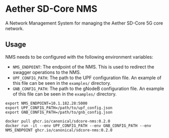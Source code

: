 # Aether SD-Core NMS

A Network Management System for managing the Aether SD-Core 5G core network.

## Usage

NMS needs to be configured with the following environment variables:
- `NMS_ENDPOINT`: The endpoint of the NMS. This is used to redirect the swagger operations to the NMS.
- `UPF_CONFIG_PATH`: The path to the UPF configuration file. An example of this file can be seen in the `examples/` directory.
- `GNB_CONFIG_PATH`: The path to the gNodeB configuration file. An example of this file can be seen in the `examples/` directory.

```console
export NMS_ENDPOINT=10.1.182.28:5000
export UPF_CONFIG_PATH=/path/to/upf_config.json
export GNB_CONFIG_PATH=/path/to/gnb_config.json

docker pull ghcr.io/canonical/sdcore-nms:0.2.0
docker run -it --env UPF_CONFIG_PATH --env GNB_CONFIG_PATH --env NMS_ENDPOINT ghcr.io/canonical/sdcore-nms:0.2.0
```
